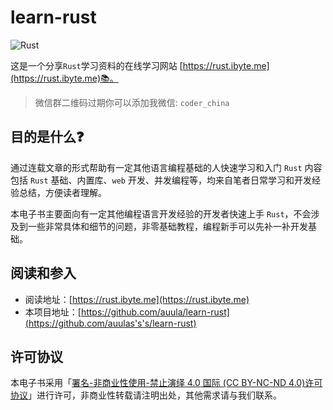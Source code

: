 # learn-rust

![Rust](https://www.rust-lang.org/static/images/ferris.gif)

这是一个分享`Rust`学习资料的在线学习网站  [https://rust.ibyte.me](https://rust.ibyte.me)📚。

> 微信群二维码过期你可以添加我微信: `coder_china`

## 目的是什么❓
通过连载文章的形式帮助有一定其他语言编程基础的人快速学习和入门 `Rust` 内容包括 `Rust` 基础、内置库、`web` 开发、并发编程等，均来自笔者日常学习和开发经验总结，方便读者理解。

本电子书主要面向有一定其他编程语言开发经验的开发者快速上手 `Rust`，不会涉及到一些非常具体和细节的问题，非零基础教程，编程新手可以先补一补开发基础。 
## 阅读和参入
 
- 阅读地址：[https://rust.ibyte.me](https://rust.ibyte.me)
- 本项目地址：[https://github.com/auula/learn-rust](https://github.com/auulas's's/learn-rust)

## 许可协议

本电子书采用「[署名-非商业性使用-禁止演绎 4.0 国际 (CC BY-NC-ND 4.0)许可协议](https://creativecommons.org/licenses/by-nc-nd/4.0/deed.zh-Hans)」进行许可，非商业性转载请注明出处，其他需求请与我们联系。
